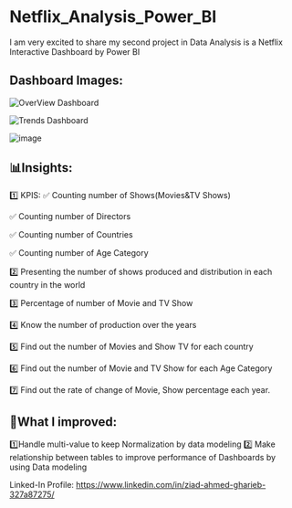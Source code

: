 # Netflix_Analysis_Power_BI
I am very excited to share my second project in Data Analysis is a Netflix Interactive Dashboard by Power BI 

## Dashboard Images:

![OverView Dashboard](https://github.com/user-attachments/assets/e40fef2f-7765-43b6-92d0-e68167806dc7)

![Trends Dashboard](https://github.com/user-attachments/assets/b264d3d1-7d54-4618-b034-d58a7e21722c)

![image](https://github.com/user-attachments/assets/ac23bfe8-9ff2-4bfc-b9ea-439fac0d4187)



## 📊Insights:

1️⃣ KPIS:
✅ Counting number of Shows(Movies&TV Shows)

✅ Counting number of Directors

✅ Counting number of Countries

✅ Counting number of Age Category

2️⃣ Presenting the number of shows produced and distribution in each country in the world

3️⃣ Percentage of number of Movie and TV Show

4️⃣ Know the number of production over the years

5️⃣ Find out the number of Movies and Show TV for each country

6️⃣ Find out the number of Movie and TV Show for each Age Category

7️⃣ Find out the rate of change of Movie, Show percentage each year.

## 🔺What I improved:
1️⃣Handle multi-value to keep Normalization by data modeling
2️⃣ Make relationship between tables to improve performance of Dashboards by using Data modeling

Linked-In Profile:
https://www.linkedin.com/in/ziad-ahmed-gharieb-327a87275/
